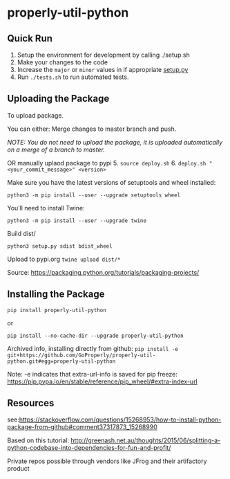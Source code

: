 # properly-util-python


## Quick Run

1. Setup the environment for development by calling ./setup.sh
2. Make your changes to the code
3. Increase the `major` or `minor` values in if appropriate [setup.py](https://github.com/GoProperly/properly-util-python/blob/master/setup.py#L8)
4. Run `./tests.sh` to run automated tests.



## Uploading the Package

To upload package.

You can either: 
Merge changes to master branch and push.

*NOTE: You do not need to upload the package, it is uploaded automatically on a merge of a branch to master.* 

OR manually uplaod package to pypi
5. `source deploy.sh`
6.  `deploy.sh "<your_commit_message>" <version>`

Make sure you have the latest versions of setuptools and wheel installed:

`python3 -m pip install --user --upgrade setuptools wheel`

You’ll need to install Twine:

`python3 -m pip install --user --upgrade twine`

Build dist/

`python3 setup.py sdist bdist_wheel`

Upload to pypi.org
`twine upload dist/*`

Source: https://packaging.python.org/tutorials/packaging-projects/


## Installing the Package 

`pip install properly-util-python`

or

`pip install --no-cache-dir --upgrade properly-util-python`


Archived info, installing directly from github: 
`pip install -e git+https://github.com/GoProperly/properly-util-python.git#egg=properly-util-python`

Note: -e indicates that extra-url-info is saved for pip freeze: https://pip.pypa.io/en/stable/reference/pip_wheel/#extra-index-url


## Resources

see:https://stackoverflow.com/questions/15268953/how-to-install-python-package-from-github#comment37317873_15268990

Based on this tutorial:
http://greenash.net.au/thoughts/2015/06/splitting-a-python-codebase-into-dependencies-for-fun-and-profit/

Private repos possible through vendors like JFrog and their artifactory product
